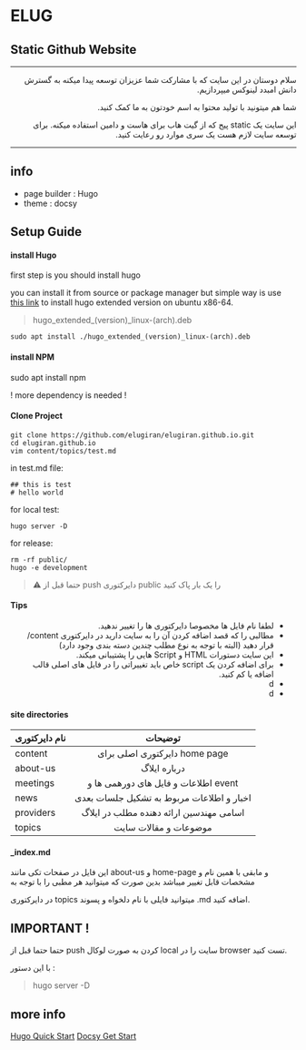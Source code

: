 # ELUG
## Static Github Website


---

<div dir="rtl">

سلام دوستان
در این سایت که با مشارکت شما عزیزان توسعه پیدا میکنه به گسترش دانش امبدد لینوکس میپردازیم.

شما هم میتونید با تولید محتوا به اسم خودتون به ما کمک کنید.

این سایت یک static پیج که از گیت هاب برای هاست و دامین استفاده میکنه. برای توسعه سایت لازم هست یک سری موارد رو رعایت کنید.


</div>


---

## info

- page builder : Hugo
- theme : docsy


## Setup Guide

#### install Hugo

first step is you should install hugo

you can install it from source or package manager but simple way is use [this link](https://github.com/gohugoio/hugo/releases/download/v0.139.3/hugo_extended_0.139.3_linux-amd64.deb)
to install hugo extended version on ubuntu x86-64.



> hugo_extended_(version)_linux-(arch).deb

```
sudo apt install ./hugo_extended_(version)_linux-(arch).deb
```


#### install NPM

sudo apt install npm

! more dependency is needed !

#### Clone Project

```
git clone https://github.com/elugiran/elugiran.github.io.git
cd elugiran.github.io
vim content/topics/test.md
```
in test.md file:
```
## this is test
# hello world
```
for local test:
```
hugo server -D
```
for release:
```
rm -rf public/
hugo -e development
```

> :warning: حتما قبل از push دایرکتوری public را یک بار پاک کنید


#### Tips

<div dir="rtl">

 - لطفا نام فایل ها مخصوصا دایرکتوری ها را تغییر ندهید.
 - مطالبی را که قصد اضافه کردن آن را به سایت دارید در دایرکتوری content/ قرار دهید (البته با توجه به نوع مطلب چندین دسته بندی وجود دارد)
 - این سایت دستورات HTML و Script هایی را پشتیبانی میکند.
 - برای اضافه کردن یک script خاص باید تغییراتی را در فایل های اصلی قالب اضافه یا کم کنید.
- d
- d

</div>

#### site directories

| نام دایرکتوری  | توضیحات |
| ------------- |:-------------:|
|   content       | دایرکتوری اصلی برای home page     |
|   about-us      | درباره ایلاگ     |
|   meetings      | اطلاعات و فایل های دورهمی ها و event     |
|   news          | اخبار و اطلاعات مربوط به تشکیل جلسات بعدی     |
|   providers     | اسامی مهندسین ارائه دهنده مطلب در ایلاگ     |
|   topics        | موضوعات و مقالات سایت     |



#### _index.md

این فایل در صفحات تکی مانند about-us و home-page و مابقی با همین نام و مشخصات قابل تغییر میباشد بدین صورت که میتوانید هر مطبی را با توجه به


در دایرکتوری topics میتوانید فایلی با نام دلخواه و پسوند .md اضافه کنید.



## IMPORTANT !

حتما حتما قبل از push کردن به صورت لوکال local سایت را در browser تست کنید.

با این دستور :

> hugo server -D


## more info

[Hugo Quick Start](https://gohugo.io/getting-started/quick-start/)
[Docsy Get Start](https://www.docsy.dev/docs/get-started/)

